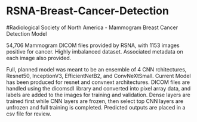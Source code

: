 # RSNA-Breast-Cancer-Detection
#Radiological Society of North America - Mammogram Breast Cancer Detection Model

54,706 Mammogram DICOM files provided by RSNA, with 1153 images positive for cancer. Highly imbalanced dataset. Associated metadata on each image also provided.

Full, planned model was meant to be an ensemble of 4 CNN rchitectures, Resnet50, InceptionV3, EfficientNetB2, and ConvNeXtSmall. 
Current Model has been produced for resnet and convnext architectures.
DICOM files are handled using the dicomsdl library and converted into pixel array data, and labels are added to the images for training and validation. 
Dense layers are trained first while CNN layers are frozen, then select top CNN layers are unfrozen and full training is completed. 
Predicted outputs are placed in a csv file for review.

